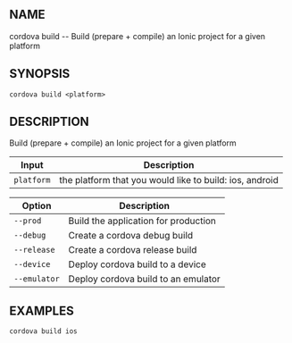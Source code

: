 
## NAME
cordova build -- Build (prepare + compile) an Ionic project for a given platform
  
## SYNOPSIS
    cordova build <platform>
  
## DESCRIPTION
Build (prepare + compile) an Ionic project for a given platform


Input | Description
----- | ----------
`platform` | the platform that you would like to build: ios, android


Option | Description
------ | ----------
`--prod` | Build the application for production
`--debug` | Create a cordova debug build
`--release` | Create a cordova release build
`--device` | Deploy cordova build to a device
`--emulator` | Deploy cordova build to an emulator

## EXAMPLES
    cordova build ios
